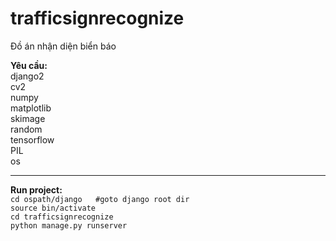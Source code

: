 # trafficsignrecognize
Đồ án nhận diện biển báo


<b>Yêu cầu:</b><br>
    django2<br>
    cv2<br> 
    numpy<br> 
    matplotlib<br> 
    skimage<br>
    random<br>
    tensorflow<br>
    PIL<br>
    os<br>
<hr>
<b>Run project:</b><br>
<code>cd ospath/django   #goto django root dir</code> <br>
<code>source bin/activate</code><br>
<code>cd trafficsignrecognize </code><br>
<code>python manage.py runserver</code><br>

  
